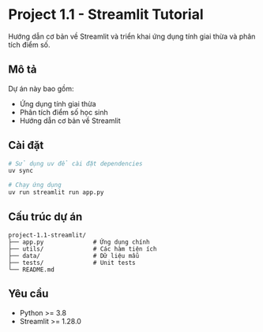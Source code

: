 # Project 1.1 - Streamlit Tutorial

Hướng dẫn cơ bản về Streamlit và triển khai ứng dụng tính giai thừa và phân tích điểm số.

## Mô tả

Dự án này bao gồm:

- Ứng dụng tính giai thừa
- Phân tích điểm số học sinh
- Hướng dẫn cơ bản về Streamlit

## Cài đặt

```bash
# Sử dụng uv để cài đặt dependencies
uv sync

# Chạy ứng dụng
uv run streamlit run app.py
```

## Cấu trúc dự án

```
project-1.1-streamlit/
├── app.py              # Ứng dụng chính
├── utils/              # Các hàm tiện ích
├── data/               # Dữ liệu mẫu
├── tests/              # Unit tests
└── README.md
```

## Yêu cầu

- Python >= 3.8
- Streamlit >= 1.28.0

